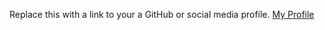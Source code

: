 Replace this with a link to your a GitHub or social media profile.
[My Profile](https://github.com/exarp1)

